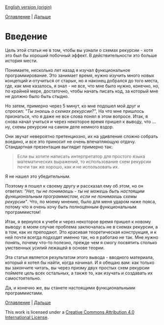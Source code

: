 [English version (origin)](https://nrinaudo.github.io/recschemes/introduction.html)

[Оглавление](./README.md) | [Дальше](./recursive_data_types.md)

# Введение

Цель этой статьи не в том, чтобы вы узнали о схемах рекурсии - хотя это был бы хороший побочный эффект. В действительности это больше история мести.

Понимаете, несколько лет назад я изучал функциональное программирование. Это занимает время, нужно изучить много новых концепций и отучиться от старых, но я наконец добрался до того места, где, как мне казалось, я знал - не все, что мне было нужно, конечно, но, по крайней мере, достаточно, чтобы начать писать код, за который мне не должно было быть стыдно.

Но затем, примерно через 5 минут, ко мне подошел мой друг и спросил: _"Ты знаешь о схемах рекурсии?"_, На что мне пришлось признаться, что я даже не все слова понял в этом вопросе. Итак, я снова начал учиться и через некоторое время пришел к выводу, что ... ну, схемы рекурсии на самом деле немного вздор.

Они звучат невероятно претенциозно, их на удивление сложно собрать воедино, и все это приносит не очень впечатляющую отдачу. Стандартная презентация выглядит примерно так:

> Если вы хотите написать интерпретатор для простого языка математических выражений, то использование схем рекурсии почти так же хорошо, как и не использовать их.

Я не нашел это убедительным.

Поэтому я пошел к своему другу и рассказал ему об этом, но он ответил: _"Нет, ты не понимаешь - ты не можешь быть настоящим функциональным программистом, если не понимаешь схемы рекурсии"_. Что, по моему мнению, было для меня ударом ниже пояса, потому что я очень хочу быть полноценным функциональным программистом!

Итак, я вернулся к учебе и через некоторое время пришел к новому выводу: в моем случае проблема заключалась не в схемах рекурсии, а в том, как их преподают. Это красивая теоретическая конструкция, и к ней почти всегда подходят именно так, но я работаю не так. Мне нужно понять, почему что-то полезно, прежде чем я смогу посвятить столько умственных усилий лежащей в основе теории.

Эта статья является результатом этого вывода - вводного материала, который я хотел бы найти, когда начинал. И я обещаю вам: как только вы закончите читать, вы через призму двух простых схем рекурсии поймете цель всех остальных, а также то, как изучать и создавать их самостоятельно.

Да, и конечно же, вы станете настоящими функциональными программистами.

[Оглавление](./README.md) | [Дальше](./recursive_data_types.md)

This work is licensed under a <a rel="license" href="https://creativecommons.org/licenses/by/4.0/">Creative Commons Attribution 4.0 International License</a>.